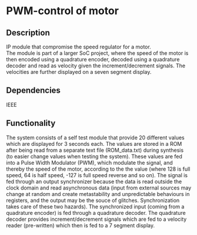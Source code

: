 # PWM-control of motor

## Description
IP module that compromise the speed regulator for a motor. <br>
The module is part of a larger SoC project, where the speed of the motor is then encoded using a quadrature encoder, decoded using a quadrature decoder and read as velocity given the increment/decrement signals. The velocities are further displayed on a seven segment display. 

## Dependencies
IEEE

## Functionality
The system consists of a self test module that provide 20 different values which are displayed for 3 seconds each. The values 
are stored in a ROM after being read from a separate text file (ROM_data.txt) during synthesis (to easier change values when testing the system).
These values are fed into a Pulse Width Modulator (PWM), which modulate the signal, and thereby the speed of the motor, according to the 
the value (where 128 is full speed, 64 is half speed, -127 is full speed reverse and so on). 
The signal is fed through an output synchronizer because the data is read outside the clock domain and read asynchronous data
(input from external sources may change at random and create metastability and unpredictable behaviours in registers, and the output may be the souce of glitches. Synchronization takes care of these two hazards).
The synchronized input (coming from a quadrature encoder) is fed through a quadrature decoder.
The quadrature decoder provides increment/decrement signals which are fed to a velocity reader (pre-written) which then is fed to a 7 segment display. 
